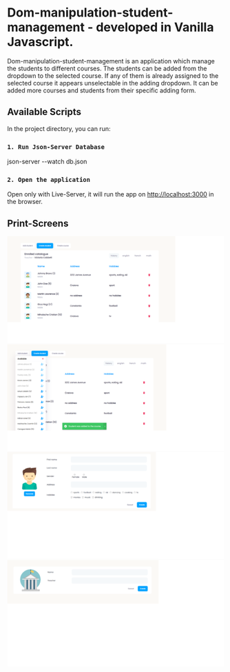 # Dom-manipulation-student-management - developed in Vanilla Javascript.

Dom-manipulation-student-management is an application which manage the students to different courses. The students can be added from the dropdown to the selected course. If any of them is already assigned to the selected course it appears unselectable in the adding dropdown. It can be added more courses and students from their specific adding form.

## Available Scripts

In the project directory, you can run:

### `1. Run Json-Server Database`

json-server --watch db.json

### `2. Open the application`

Open only with Live-Server, it will run the app on [http://localhost:3000](http://localhost:3000) in the browser.

## Print-Screens


![homepage](./screenshots/screen1.png)
![addStudentToCourse](./screenshots/screen2.png)
![createStudent](./screenshots/screen3.png)
![createCourse](./screenshots/screen4.png)
